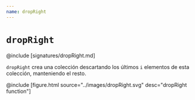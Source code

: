 ```yaml
---
name: dropRight
---
```


# `dropRight`

@include [signatures/dropRight.md]

`dropRight` crea una colección descartando los últimos `i` elementos de esta colección, manteniendo el resto.

@include [figure.html source="../images/dropRight.svg" desc="dropRight function"]
